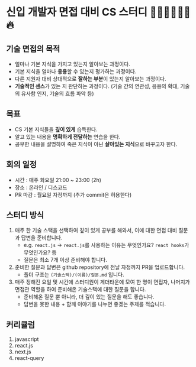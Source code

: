 # 신입 개발자 면접 대비 CS 스터디 👨🏻‍💻👩🏻‍💻 🔥
## 기술 면접의 목적

- 얼마나 기본 지식을 가지고 있는지 알아보는 과정이다.
- 기본 지식을 얼마나 **응용**할 수 있는지 평가하는 과정이다.
- 다른 지원자 대비 상대적으로 **잘하는 부분**이 있는지 알아보는 과정이다.
- **기술적인 센스**가 있는 지 판단하는 과정이다. (기술 간의 연관성, 응용의 확대, 기술의 유사함 인지, 기술의 흐름 파악 등)

## 목표

- CS 기본 지식들을 **깊이 있게** 습득한다.
- 알고 있는 내용을 **명확하게 전달하는** 연습을 한다.
- 공부한 내용을 설명하여 죽은 지식이 아닌 **살아있는 지식**으로 바꾸고자 한다.

## 회의 일정

- 시간 : 매주 화요일 21:00 ~ 23:00 (2h)
- 장소 : 온라인 / 디스코드
- PR 마감 : 월요일 자정까지 (추가 commit은 허용한다)

## 스터디 방식

1. 매주 한 기술 스택을 선택하여 깊이 있게 공부를 해와서, 이에 대한 면접 대비 질문과 답변을 준비합니다.
    - e.g. `react.js` → `react.js`를 사용하는 이유는 무엇인가요? `react hooks`가 무엇인가요? 등
    - 질문은 최소 7개 이상 준비해야 합니다.
2. 준비한 질문과 답변은 github repository에 전날 자정까지 PR을 업로드합니다.
    - 폴더 구조는 `(기술스택)/(이름)/질문.md` 입니다.
3. 매주 정해진 요일 및 시간에 스터디원이 게더타운에 모여 한 명이 면접자, 나머지가 면접관 역할을 하여 준비해온 기술스택에 대한 질문을 합니다.
    - 준비해온 질문 뿐 아니라, 더 깊이 있는 질문을 해도 좋습니다.
    - 답변을 못한 내용 + 함께 이야기를 나누면 좋겠는 주제를 적습니다.
  
## 커리큘럼

1. javascript
2. react.js
3. next.js
4. react-query
